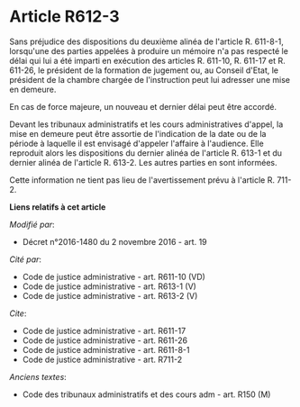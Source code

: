 # Article R612-3

Sans préjudice des dispositions du deuxième alinéa de l'article R. 611-8-1, lorsqu'une des parties appelées à produire un
mémoire n'a pas respecté le délai qui lui a été imparti en exécution des articles R. 611-10, R. 611-17 et R. 611-26, le
président de la formation de jugement ou, au Conseil d'Etat, le président de la chambre chargée de l'instruction peut lui
adresser une mise en demeure. 

En cas de force majeure, un nouveau et dernier délai peut être accordé. 

Devant les tribunaux administratifs et les cours administratives d'appel, la mise en demeure peut être assortie de
l'indication de la date ou de la période à laquelle il est envisagé d'appeler l'affaire à l'audience. Elle reproduit alors
les dispositions du dernier alinéa de l'article R. 613-1 et du dernier alinéa de l'article R. 613-2. Les autres parties en
sont informées. 

Cette information ne tient pas lieu de l'avertissement prévu à l'article R. 711-2.

**Liens relatifs à cet article**

_Modifié par_:

  - Décret n°2016-1480 du 2 novembre 2016 - art. 19

_Cité par_:

  - Code de justice administrative - art. R611-10 (VD)
  - Code de justice administrative - art. R613-1 (V)
  - Code de justice administrative - art. R613-2 (V)

_Cite_:

  - Code de justice administrative - art. R611-17
  - Code de justice administrative - art. R611-26
  - Code de justice administrative - art. R611-8-1
  - Code de justice administrative - art. R711-2

_Anciens textes_:

  - Code des tribunaux administratifs et des cours adm - art. R150 (M)
